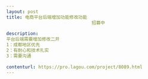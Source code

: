 ```yaml
---                
layout: post       
title: 电商平台后端增加功能修改功能
                                招募中
           
description: 
平台后端需要增加修改二开
1：成都地区优先
2：有耐心和技术扎实
3：需要沟通
     
contenturl: https://pro.lagou.com/project/8089.html      
---                 
```

